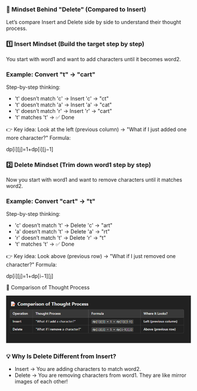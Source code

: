 ### 🧠 Mindset Behind "Delete" (Compared to Insert)
Let’s compare Insert and Delete side by side to understand their thought process.

### 1️⃣ Insert Mindset (Build the target step by step)
You start with word1 and want to add characters until it becomes word2.

### Example: Convert "t" → "cart"
Step-by-step thinking:
* 't' doesn’t match 'c' → Insert 'c' → "ct"
* 't' doesn’t match 'a' → Insert 'a' → "cat"
* 't' doesn’t match 'r' → Insert 'r' → "cart"
* 't' matches 't' → ✅ Done

👉 Key idea: Look at the left (previous column) → "What if I just added one more character?"
Formula:

dp[i][j]=1+dp[i][j−1]

### 2️⃣ Delete Mindset (Trim down word1 step by step)
Now you start with word1 and want to remove characters until it matches word2.

### Example: Convert "cart" → "t"
Step-by-step thinking:
* 'c' doesn’t match 't' → Delete 'c' → "art"
* 'a' doesn’t match 't' → Delete 'a' → "rt"
* 'r' doesn’t match 't' → Delete 'r' → "t"
* 't' matches 't' → ✅ Done

👉 Key idea: Look above (previous row) → "What if I just removed one character?"
Formula:

dp[i][j]=1+dp[i−1][j]

📝 Comparison of Thought Process

![](/images/image_2025-02-13_205846236.png)

### 💡 Why Is Delete Different from Insert?
* Insert → You are adding characters to match word2.
* Delete → You are removing characters from word1.
They are like mirror images of each other!
